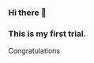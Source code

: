 ### Hi there 👋
### This is my first trial.

Congratulations

<!--
**Muyang0929/muyang0929** is a ✨ _special_ ✨ repository because its `README.md` (this file) appears on your GitHub profile.

Here are some ideas to get you started:


